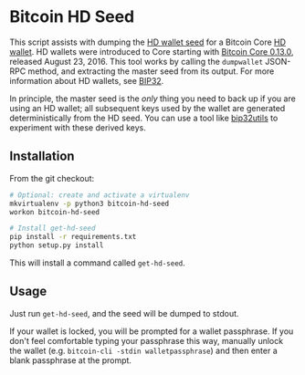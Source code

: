 # Bitcoin HD Seed

This script assists with dumping
the [HD wallet seed](https://bitcoin.org/en/glossary/hd-wallet-seed) for a
Bitcoin Core [HD wallet](https://bitcoin.org/en/glossary/hd-protocol). HD
wallets were introduced to Core starting
with [Bitcoin Core 0.13.0](https://bitcoin.org/en/release/v0.13.0), released
August 23, 2016. This tool works by calling the `dumpwallet` JSON-RPC method,
and extracting the master seed from its output. For more information about HD
wallets,
see [BIP32](https://github.com/bitcoin/bips/blob/master/bip-0032.mediawiki).

In principle, the master seed is the *only* thing you need to back up if you are
using an HD wallet; all subsequent keys used by the wallet are generated
deterministically from the HD seed. You can use a tool
like [bip32utils](https://github.com/prusnak/bip32utils) to experiment with
these derived keys.

## Installation

From the git checkout:

```bash
# Optional: create and activate a virtualenv
mkvirtualenv -p python3 bitcoin-hd-seed
workon bitcoin-hd-seed

# Install get-hd-seed
pip install -r requirements.txt
python setup.py install
```

This will install a command called `get-hd-seed`.

## Usage

Just run `get-hd-seed`, and the seed will be dumped to stdout.

If your wallet is locked, you will be prompted for a wallet passphrase. If you
don't feel comfortable typing your passphrase this way, manually unlock the
wallet (e.g. `bitcoin-cli -stdin walletpassphrase`) and then enter a blank
passphrase at the prompt.
